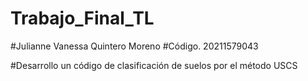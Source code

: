 # Trabajo_Final_TL

#Julianne Vanessa Quintero Moreno
#Código. 20211579043

#Desarrollo un código de clasificación de suelos por el método USCS
